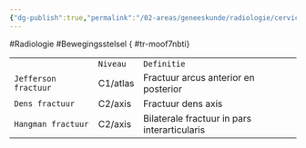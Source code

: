 ```yaml
---
{"dg-publish":true,"permalink":"/02-areas/geneeskunde/radiologie/cervicale-wervelzuil/","noteIcon":"","created":"2024-11-24T10:55:07.031+01:00","updated":"2024-12-31T16:51:46.280+01:00"}
---
```


#Radiologie #Bewegingsstelsel
{ #tr-moof7nbti}



|                      |          |                                              |
| -------------------- | -------- | -------------------------------------------- |
|                      | `Niveau` | `Definitie`                                  |
| `Jefferson fractuur` | C1/atlas | Fractuur arcus anterior en posterior         |
| `Dens fractuur`      | C2/axis  | Fractuur dens axis                           |
| `Hangman fractuur`   | C2/axis  | Bilaterale fractuur in pars interarticularis |